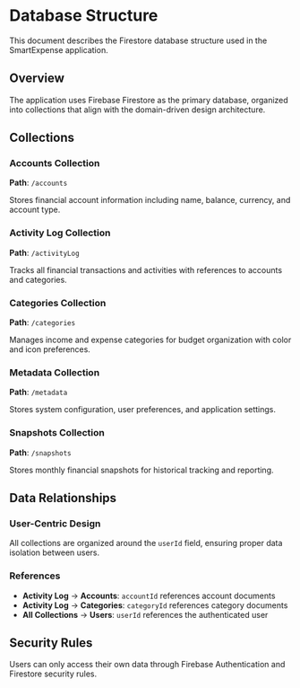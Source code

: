 # Database Structure

This document describes the Firestore database structure used in the SmartExpense application.

## Overview

The application uses Firebase Firestore as the primary database, organized into collections that align with the domain-driven design architecture.

## Collections

### Accounts Collection

**Path**: `/accounts`

Stores financial account information including name, balance, currency, and account type.

### Activity Log Collection

**Path**: `/activityLog`

Tracks all financial transactions and activities with references to accounts and categories.

### Categories Collection

**Path**: `/categories`

Manages income and expense categories for budget organization with color and icon preferences.

### Metadata Collection

**Path**: `/metadata`

Stores system configuration, user preferences, and application settings.

### Snapshots Collection

**Path**: `/snapshots`

Stores monthly financial snapshots for historical tracking and reporting.

## Data Relationships

### User-Centric Design

All collections are organized around the `userId` field, ensuring proper data isolation between users.

### References

- **Activity Log** → **Accounts**: `accountId` references account documents
- **Activity Log** → **Categories**: `categoryId` references category documents
- **All Collections** → **Users**: `userId` references the authenticated user

## Security Rules

Users can only access their own data through Firebase Authentication and Firestore security rules.
